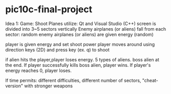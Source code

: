 # pic10c-final-project

Idea 1: Game: Shoot Planes
  utilize: Qt and Visual Studio (C++)
  screen is divided into 3~5 sectors vertically
  Enemy airplanes (or aliens) fall from each sector: random
  enemy airplanes (or aliens) are given energy (random)
  
  player is given energy and set shoot power
  player moves around using direction keys (2D) and press key (ex. q) to shoot
  
  if alien hits the player,player loses energy.
  5 types of aliens. 
  boss alien at the end. If player successfully kills boss alien, player wins.
  If player's energy reaches 0, player loses.
  
  If time permits: different difficulties, different number of sectors, "cheat-version" with stronger weapons
